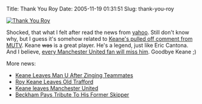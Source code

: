 Title: Thank You Roy
Date: 2005-11-19 01:31:51
Slug: thank-you-roy

<a href='http://manutd.com'><img class='c' src='http://aldi.kriwil.com/wp-content/thankyoukeane.gif' alt='Thank You Roy' /></a>

Shocked, that what I felt after read the news from [yahoo](http://news.yahoo.com/s/ap/20051118/ap_on_sp_so_ne/soc_man_united_keane;_ylt=Ah0Y8VaPD7UO_N6RAxTmdFkLMxIF;_ylu=X3oDMTA5aHJvMDdwBHNlYwN5bmNhdA--). Still don't know why, but I guess it's somehow related to [Keane's pulled off comment from MUTV](http://soccernet.espn.go.com/news/story?id=347782&cc=4716). Keane <del>was</del> is a great player. He's a legend, just like Eric Cantona. And I believe, [every Manchester United fan will miss him](http://www.manutd.com/news/fullstory.sps?inewsid=272472). Goodbye Keane ;)

More news:

- [Keane Leaves Man U After Zinging Teammates](http://news.yahoo.com/s/ap/20051118/ap_on_sp_so_ne/soc_man_united_keane;_ylt=Ah0Y8VaPD7UO_N6RAxTmdFkLMxIF;_ylu=X3oDMTA5aHJvMDdwBHNlYwN5bmNhdA--)
- [Roy Keane Leaves Old Trafford](http://www.manutd.com/news/fullstory.sps?iNewsid=272449&itype=466&icategoryid=120)
- [Keane leaves Manchester United](http://soccernet.espn.go.com/news/story?id=349449&cc=4716)
- [Beckham Pays Tribute To His Former Skipper](http://www.manutd.com/news/fullstory.sps?inewsid=272478)